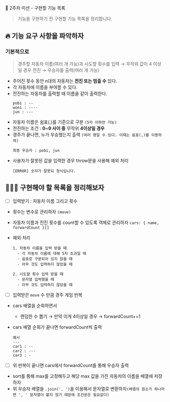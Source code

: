 🏁 2주차 미션 - 구현할 기능 목록

> 기능을 구현하기 전 구현할 기능 목록을 정리합니다.

## 🔥 기능 요구 사항을 파악하자

### 기본적으로

> 경주할 자동차 이름(여러 개 가능)과 시도할 횟수를 입력 → 무작위 값이 4 이상일 경우 전진 → 우승자를 출력(여러 개 가능)

- 주어진 횟수 동안 n대의 자동차는 **전진 또는 멈출 수** 있다.
- 각 자동차에 이름을 부여할 수 있다.
- 전진하는 자동차를 출력할 때 이름을 같이 출력한다.
  ```
  pobi : --
  woni : ----
  jun : ---
  ```
- 자동차 이름은 쉼표(,)를 기준으로 구분 `(5자 이하만 가능)`
- 전진하는 조건 : **0~9 사이 중** 무작위 **4이상일 경우**
- 경주가 끝나면, 누가 우승했는지 출력 `(여러 명일 수 있다. 이때는 쉼표(,)를 이용하여)`
  ```
  최종 우승자 : pobi, jun
  ```
- 사용자가 잘못된 값을 입력한 경우 throw문을 사용해 예외 처리
  ```
  [ERROR] 숫자가 잘못되 형식입니다.
  ```

## 👩🏻‍💻 구현해야 할 목록을 정리해보자

- [ ] 입력받기 : 자동차 이름 그리고 횟수
- 횟수는 변수로 관리하자 `(move)`
- 자동차 이름과 전진 횟수를 count할 수 있도록 객체로 관리하자 `cars: { name, forwardCount }[]`
- 예외 처리

  ```
  1. 자동차 이름을 입력 받을 때
    - 각 자동차 이름에 대해 5자 초과일 때
    - 쉼표로 구분되어 있지 않을 때
    - 아무 것도 입력하지 않았을 때

  2. 시도할 횟수 입력 받을 때
    - 문자열 입력했을 때
    - 아무 것도 입력하지 않았을 때
  ```

- [ ] 입력받은 `move` 수 만큼 경주 게임 반복
- cars 배열을 순회하면서
  - 랜덤한 수 뽑기 → 만약 이게 4이상일 경우 → forwardCount+=1
- cars 배열 순회가 끝나면 forwardCount씩 출력

  ```
  예시
  ---
  car1 : --
  car2 : ---
  car3 : -
  ```

- [ ] 위 반복이 끝나면 cars에서 forwardCount를 통해 우승자 출력
- sort를 통해 max를 고정해두고 해당 max 값을 가진 자동차의 이름을 배열에 저장하자
- 위 우승자 배열을 `.join(', ')`을 이용해서 문자열로 변환하자`(배열의 원소가 하나라면 ', ' 문자열이 붙지 않기 때문에 조건문은 필요없다)`
